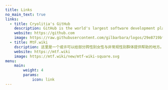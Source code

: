 ```yaml
---
title: Links
no_main_text: true
links:
  - title: Cryolitia's GitHub
    description: GitHub is the world's largest software development platform.
    website: https://github.com
    image: https://raw.githubusercontent.com/gilbarbara/logos/29e8719bf78915c7a82a26a6c203f53c4cb8fff2/logos/github-icon.svg
  - title: MtF.wiki
    dscription: 这里是一个或许可以给部分跨性别女性与非常规性别群体提供帮助的地方。
    website: https://mtf.wiki
    image: https://mtf.wiki/new/mtf-wiki-square.svg
menu:
    main: 
        weight: 4
        params:
            icon: link
---
```

